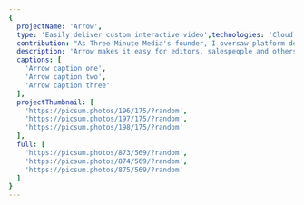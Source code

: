 ```yaml
---
{
  projectName: 'Arrow',
  type: 'Easily deliver custom interactive video',technologies: 'Cloud: AWS ∙ Language: PHP ∙ Transcoding: FFmpeg',
  contribution: "As Three Minute Media's founder, I oversaw platform development, managing our project lead and prioritizing features.",
  description: 'Arrow makes it easy for editors, salespeople and others to customize both content and interactive features on a one-to-one basis without help from a service provider.',
  captions: [
    'Arrow caption one',
    'Arrow caption two',
    'Arrow caption three'
  ],
  projectThumbnail: [
    'https://picsum.photos/196/175/?random',
    'https://picsum.photos/197/175/?random',
    'https://picsum.photos/198/175/?random'
  ],
  full: [
    'https://picsum.photos/873/569/?random',
    'https://picsum.photos/874/569/?random',
    'https://picsum.photos/875/569/?random'
  ]
}
---
```

